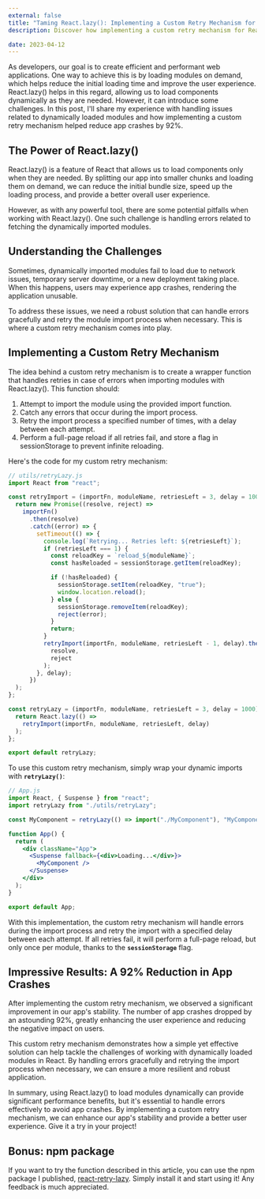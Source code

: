 ```yaml
---
external: false
title: "Taming React.lazy(): Implementing a Custom Retry Mechanism for Dynamically Loaded Modules"
description: Discover how implementing a custom retry mechanism for React.lazy() can help tackle challenges related to dynamically loaded modules.

date: 2023-04-12
---
```


As developers, our goal is to create efficient and performant web applications. One way to achieve this is by loading modules on demand, which helps reduce the initial loading time and improve the user experience. React.lazy() helps in this regard, allowing us to load components dynamically as they are needed. However, it can introduce some challenges. In this post, I'll share my experience with handling issues related to dynamically loaded modules and how implementing a custom retry mechanism helped reduce app crashes by 92%.

## The Power of React.lazy()

React.lazy() is a feature of React that allows us to load components only when they are needed. By splitting our app into smaller chunks and loading them on demand, we can reduce the initial bundle size, speed up the loading process, and provide a better overall user experience.

However, as with any powerful tool, there are some potential pitfalls when working with React.lazy(). One such challenge is handling errors related to fetching the dynamically imported modules.

## Understanding the Challenges

Sometimes, dynamically imported modules fail to load due to network issues, temporary server downtime, or a new deployment taking place. When this happens, users may experience app crashes, rendering the application unusable.

To address these issues, we need a robust solution that can handle errors gracefully and retry the module import process when necessary. This is where a custom retry mechanism comes into play.

## Implementing a Custom Retry Mechanism

The idea behind a custom retry mechanism is to create a wrapper function that handles retries in case of errors when importing modules with React.lazy(). This function should:

1. Attempt to import the module using the provided import function.
2. Catch any errors that occur during the import process.
3. Retry the import process a specified number of times, with a delay between each attempt.
4. Perform a full-page reload if all retries fail, and store a flag in sessionStorage to prevent infinite reloading.

Here's the code for my custom retry mechanism:

```jsx
// utils/retryLazy.js
import React from "react";

const retryImport = (importFn, moduleName, retriesLeft = 3, delay = 1000) => {
  return new Promise((resolve, reject) =>
    importFn()
      .then(resolve)
      .catch((error) => {
        setTimeout(() => {
          console.log(`Retrying... Retries left: ${retriesLeft}`);
          if (retriesLeft === 1) {
            const reloadKey = `reload_${moduleName}`;
            const hasReloaded = sessionStorage.getItem(reloadKey);

            if (!hasReloaded) {
              sessionStorage.setItem(reloadKey, "true");
              window.location.reload();
            } else {
              sessionStorage.removeItem(reloadKey);
              reject(error);
            }
            return;
          }
          retryImport(importFn, moduleName, retriesLeft - 1, delay).then(
            resolve,
            reject
          );
        }, delay);
      })
  );
};

const retryLazy = (importFn, moduleName, retriesLeft = 3, delay = 1000) => {
  return React.lazy(() =>
    retryImport(importFn, moduleName, retriesLeft, delay)
  );
};

export default retryLazy;
```

To use this custom retry mechanism, simply wrap your dynamic imports with **`retryLazy()`**:

```jsx
// App.js
import React, { Suspense } from "react";
import retryLazy from "./utils/retryLazy";

const MyComponent = retryLazy(() => import("./MyComponent"), "MyComponent");

function App() {
  return (
    <div className="App">
      <Suspense fallback={<div>Loading...</div>}>
        <MyComponent />
      </Suspense>
    </div>
  );
}

export default App;
```

With this implementation, the custom retry mechanism will handle errors during the import process and retry the import with a specified delay between each attempt. If all retries fail, it will perform a full-page reload, but only once per module, thanks to the **`sessionStorage`** flag.

## Impressive Results: A 92% Reduction in App Crashes

After implementing the custom retry mechanism, we observed a significant improvement in our app's stability. The number of app crashes dropped by an astounding 92%, greatly enhancing the user experience and reducing the negative impact on users.

This custom retry mechanism demonstrates how a simple yet effective solution can help tackle the challenges of working with dynamically loaded modules in React. By handling errors gracefully and retrying the import process when necessary, we can ensure a more resilient and robust application.

In summary, using React.lazy() to load modules dynamically can provide significant performance benefits, but it's essential to handle errors effectively to avoid app crashes. By implementing a custom retry mechanism, we can enhance our app's stability and provide a better user experience. Give it a try in your project!

## Bonus: npm package

If you want to try the function described in this article, you can use the npm package I published, [react-retry-lazy](https://www.npmjs.com/package/react-retry-lazy). Simply install it and start using it! Any feedback is much appreciated.
